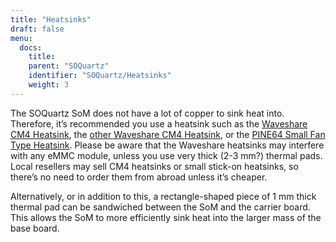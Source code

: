 ```yaml
---
title: "Heatsinks"
draft: false
menu:
  docs:
    title:
    parent: "SOQuartz"
    identifier: "SOQuartz/Heatsinks"
    weight: 3
---
```


The SOQuartz SoM does not have a lot of copper to sink heat into. Therefore, it’s recommended you use a heatsink such as the [Waveshare CM4 Heatsink](https://www.waveshare.com/product/accessories/power-heat-sinks/heat-sinks/cm4-heatsink.htm), the [other Waveshare CM4 Heatsink](https://www.waveshare.com/product/accessories/power-heat-sinks/heat-sinks/cm4-heatsink-b.htm), or the [PINE64 Small Fan Type Heatsink](https://pine64.com/product/small-fan-type-heatsink/). Please be aware that the Waveshare heatsinks may interfere with any eMMC module, unless you use very thick (2-3&nbsp;mm?) thermal pads. Local resellers may sell CM4 heatsinks or small stick-on heatsinks, so there’s no need to order them from abroad unless it’s cheaper.
	
Alternatively, or in addition to this, a rectangle-shaped piece of 1&nbsp;mm thick thermal pad can be sandwiched between the SoM and the carrier board. This allows the SoM to more efficiently sink heat into the larger mass of the base board.
